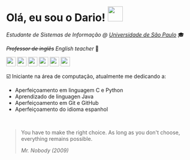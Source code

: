 # Olá, eu sou o Dario! <img src="https://cdnb.artstation.com/p/assets/images/images/062/659/243/original/zkay_11-hollow-knight1.gif" width="40">

*Estudante de Sistemas de Informação @* [*Universidade de São Paulo*](https://www.usp.br) 🎓

*~~Professor de inglês~~ English teacher* 💬

<a href="https://www.linkedin.com/in/dario-cunha-0497459a/"><img src="https://cdn-icons-png.flaticon.com/128/725/725337.png" width="25"></a>
<a href="https://www.github.com/darscun"><img src="https://cdn-icons-png.flaticon.com/128/1322/1322053.png" width="25"></a>
<a href="https://www.facebook.com/darioscunha"><img src="https://cdn-icons-png.flaticon.com/128/1322/1322034.png" width="25"></a>
<a href="https://open.spotify.com/user/dario.s.cunha/"><img src="https://cdn-icons-png.flaticon.com/128/1322/1322057.png" width="25"></a>
<a href="https://t.me/cunha"><img src="https://cdn-icons-png.flaticon.com/128/1322/1322069.png" width="25"></a>
<a href="mailto:dario.s.cunha@gmail.com"><img src="https://cdn-icons-png.flaticon.com/128/324/324123.png" width="25"></a>

☑️ Iniciante na área de computação, atualmente me dedicando a:
+ Aperfeiçoamento em linguagem C e Python
+ Aprendizado de linguagen Java  
+ Aperfeiçoamento em Git e GitHub
+ Aperfeiçoamento do idioma espanhol
<p>&nbsp;</p>

> You have to make the right choice. As long as you don't choose, everything remains possible.
> 
> *Mr. Nobody (2009)*
